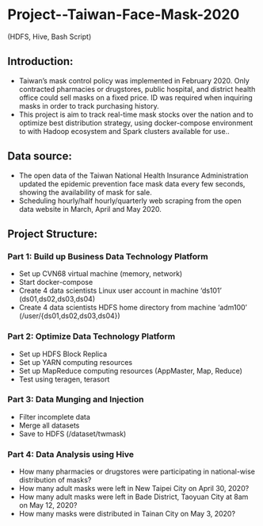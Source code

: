 # Project--Taiwan-Face-Mask-2020
(HDFS, Hive, Bash Script)

## Introduction:
* Taiwan’s mask control policy was implemented in February 2020. Only contracted pharmacies or drugstores, public hospital, and district health office could sell masks on a fixed price. ID was required when inquiring masks in order to track purchasing history.
* This project is aim to track real-time mask stocks over the nation and to optimize best distribution strategy, using docker-compose environment to with Hadoop ecosystem and Spark clusters available for use..
## Data source:
* The open data of the Taiwan National Health Insurance Administration updated the epidemic prevention face mask data every few seconds, showing the availability of mask for sale.
* Scheduling hourly/half hourly/quarterly web scraping from the open data website in March, April and May 2020.
## Project Structure:
### Part 1: Build up Business Data Technology Platform
* Set up CVN68 virtual machine (memory, network)
* Start docker-compose
* Create 4 data scientists Linux user account in machine ‘ds101’ (ds01,ds02,ds03,ds04)
* Create 4 data scientists HDFS home directory from machine ‘adm100’ (/user/{ds01,ds02,ds03,ds04})
### Part 2: Optimize Data Technology Platform
* Set up HDFS Block Replica
* Set up YARN computing resources
* Set up MapReduce computing resources (AppMaster, Map, Reduce)
* Test using teragen, terasort
### Part 3: Data Munging and Injection
* Filter incomplete data
* Merge all datasets
* Save to HDFS (/dataset/twmask)
### Part 4: Data Analysis using Hive
* How many pharmacies or drugstores were participating in national-wise distribution of masks?
* How many adult masks were left in New Taipei City on April 30, 2020?
* How many adult masks were left in Bade District, Taoyuan City at 8am on May 12, 2020?
* How many masks were distributed in Tainan City on May 3, 2020?

